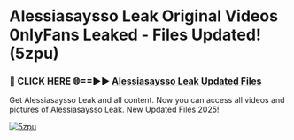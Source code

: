 # Alessiasaysso Leak Original Videos 0nlyFans Leaked - Files Updated! (5zpu)

<h3>🔴 CLICK HERE 🌐==►► <a href="https://tinyurl.com/4seja8ks" rel="nofollow">Alessiasaysso Leak Updated Files</a></h3>

Get Alessiasaysso Leak and all content. Now you can access all videos and pictures of Alessiasaysso Leak. New Updated Files 2025!

[![5zpu](https://i.imgur.com/EWjZXRe.gif)](https://tinyurl.com/4seja8ks)
